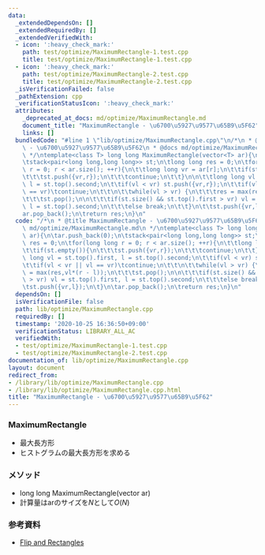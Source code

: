 ```yaml
---
data:
  _extendedDependsOn: []
  _extendedRequiredBy: []
  _extendedVerifiedWith:
  - icon: ':heavy_check_mark:'
    path: test/optimize/MaximumRectangle-1.test.cpp
    title: test/optimize/MaximumRectangle-1.test.cpp
  - icon: ':heavy_check_mark:'
    path: test/optimize/MaximumRectangle-2.test.cpp
    title: test/optimize/MaximumRectangle-2.test.cpp
  _isVerificationFailed: false
  _pathExtension: cpp
  _verificationStatusIcon: ':heavy_check_mark:'
  attributes:
    _deprecated_at_docs: md/optimize/MaximumRectangle.md
    document_title: "MaximumRectangle - \u6700\u5927\u9577\u65B9\u5F62"
    links: []
  bundledCode: "#line 1 \"lib/optimize/MaximumRectangle.cpp\"\n/*\n * @title MaximumRectangle\
    \ - \u6700\u5927\u9577\u65B9\u5F62\n * @docs md/optimize/MaximumRectangle.md\n\
    \ */\ntemplate<class T> long long MaximumRectangle(vector<T> ar){\n\tar.push_back(0);\n\
    \tstack<pair<long long,long long>> st;\n\tlong long res = 0;\n\tfor(long long\
    \ r = 0; r < ar.size(); ++r){\n\t\tlong long vr = ar[r];\n\t\tif(st.empty()){\n\
    \t\t\tst.push({vr,r});\n\t\t\tcontinue;\n\t\t}\n\n\t\tlong long vl = st.top().first,\
    \ l = st.top().second;\n\t\tif(vl < vr) st.push({vr,r});\n\t\tif(vl < vr || vl\
    \ == vr)\tcontinue;\n\t\t\n\t\twhile(vl > vr) {\n\t\t\tres = max(res,vl*(r - l));\n\
    \t\t\tst.pop();\n\n\t\t\tif(st.size() && st.top().first > vr) vl = st.top().first,\
    \ l = st.top().second;\n\t\t\telse break;\n\t\t}\n\t\tst.push({vr,l});\n\t}\n\t\
    ar.pop_back();\n\treturn res;\n}\n"
  code: "/*\n * @title MaximumRectangle - \u6700\u5927\u9577\u65B9\u5F62\n * @docs\
    \ md/optimize/MaximumRectangle.md\n */\ntemplate<class T> long long MaximumRectangle(vector<T>\
    \ ar){\n\tar.push_back(0);\n\tstack<pair<long long,long long>> st;\n\tlong long\
    \ res = 0;\n\tfor(long long r = 0; r < ar.size(); ++r){\n\t\tlong long vr = ar[r];\n\
    \t\tif(st.empty()){\n\t\t\tst.push({vr,r});\n\t\t\tcontinue;\n\t\t}\n\n\t\tlong\
    \ long vl = st.top().first, l = st.top().second;\n\t\tif(vl < vr) st.push({vr,r});\n\
    \t\tif(vl < vr || vl == vr)\tcontinue;\n\t\t\n\t\twhile(vl > vr) {\n\t\t\tres\
    \ = max(res,vl*(r - l));\n\t\t\tst.pop();\n\n\t\t\tif(st.size() && st.top().first\
    \ > vr) vl = st.top().first, l = st.top().second;\n\t\t\telse break;\n\t\t}\n\t\
    \tst.push({vr,l});\n\t}\n\tar.pop_back();\n\treturn res;\n}\n"
  dependsOn: []
  isVerificationFile: false
  path: lib/optimize/MaximumRectangle.cpp
  requiredBy: []
  timestamp: '2020-10-25 16:36:50+09:00'
  verificationStatus: LIBRARY_ALL_AC
  verifiedWith:
  - test/optimize/MaximumRectangle-1.test.cpp
  - test/optimize/MaximumRectangle-2.test.cpp
documentation_of: lib/optimize/MaximumRectangle.cpp
layout: document
redirect_from:
- /library/lib/optimize/MaximumRectangle.cpp
- /library/lib/optimize/MaximumRectangle.cpp.html
title: "MaximumRectangle - \u6700\u5927\u9577\u65B9\u5F62"
---
```

### MaximumRectangle
- 最大長方形
- ヒストグラムの最大長方形を求める

### メソッド
- long long MaximumRectangle(vector<T> ar)
- 計算量はarのサイズを$N$として$O(N)$

### 参考資料
- [Flip and Rectangles](https://atcoder.jp/contests/arc081/tasks/arc081_d)